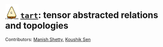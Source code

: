# <img src="docs/_static/tart.svg" alt="tart logo" height="52" align="absbottom" align="left"> [`tart`](): tensor abstracted relations and topologies



Contributors: [Manish Shetty](https://manishs.org), [Koushik Sen](https://people.eecs.berkeley.edu/~ksen)
